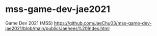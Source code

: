 # mss-game-dev-jae2021
Game Dev 2021 (MSS)
https://github.com/JaeChu03/mss-game-dev-jae2021/blob/main/public/Jaehees%20Index.html


